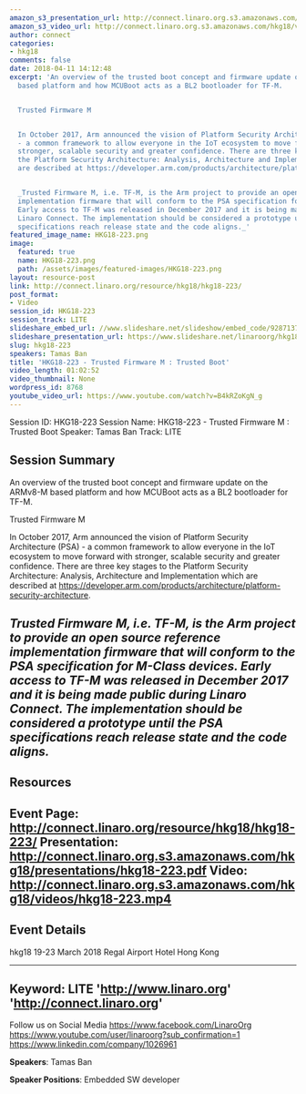 ```yaml
---
amazon_s3_presentation_url: http://connect.linaro.org.s3.amazonaws.com/hkg18/presentations/hkg18-223.pdf
amazon_s3_video_url: http://connect.linaro.org.s3.amazonaws.com/hkg18/videos/hkg18-223.mp4
author: connect
categories:
- hkg18
comments: false
date: 2018-04-11 14:12:48
excerpt: 'An overview of the trusted boot concept and firmware update on the ARMv8-M
  based platform and how MCUBoot acts as a BL2 bootloader for TF-M.


  Trusted Firmware M


  In October 2017, Arm announced the vision of Platform Security Architecture (PSA)
  - a common framework to allow everyone in the IoT ecosystem to move forward with
  stronger, scalable security and greater confidence. There are three key stages to
  the Platform Security Architecture: Analysis, Architecture and Implementation which
  are described at https://developer.arm.com/products/architecture/platform-security-architecture.


  _Trusted Firmware M, i.e. TF-M, is the Arm project to provide an open source reference
  implementation firmware that will conform to the PSA specification for M-Class devices.
  Early access to TF-M was released in December 2017 and it is being made public during
  Linaro Connect. The implementation should be considered a prototype until the PSA
  specifications reach release state and the code aligns._'
featured_image_name: HKG18-223.png
image:
  featured: true
  name: HKG18-223.png
  path: /assets/images/featured-images/HKG18-223.png
layout: resource-post
link: http://connect.linaro.org/resource/hkg18/hkg18-223/
post_format:
- Video
session_id: HKG18-223
session_track: LITE
slideshare_embed_url: //www.slideshare.net/slideshow/embed_code/92871371
slideshare_presentation_url: https://www.slideshare.net/linaroorg/hkg18223-trusted-firmwarem-trusted-boot
slug: hkg18-223
speakers: Tamas Ban
title: 'HKG18-223 - Trusted Firmware M : Trusted Boot'
video_length: 01:02:52
video_thumbnail: None
wordpress_id: 8768
youtube_video_url: https://www.youtube.com/watch?v=B4kRZoKgN_g
---
```


Session ID: HKG18-223
Session Name: HKG18-223 - Trusted Firmware M : Trusted Boot
Speaker: Tamas Ban
Track: LITE


## Session Summary
 An overview of the trusted boot concept and firmware update on the ARMv8-M based platform and how MCUBoot acts as a BL2 bootloader for TF-M.

Trusted Firmware M

In October 2017, Arm announced the vision of Platform Security Architecture (PSA) - a common framework to allow everyone in the IoT ecosystem to move forward with stronger, scalable security and greater confidence. There are three key stages to the Platform Security Architecture: Analysis, Architecture and Implementation which are described at https://developer.arm.com/products/architecture/platform-security-architecture.

_Trusted Firmware M, i.e. TF-M, is the Arm project to provide an open source reference implementation firmware that will conform to the PSA specification for M-Class devices. Early access to TF-M was released in December 2017 and it is being made public during Linaro Connect. The implementation should be considered a prototype until the PSA specifications reach release state and the code aligns._
---------------------------------------------------
## Resources
Event Page: http://connect.linaro.org/resource/hkg18/hkg18-223/
Presentation: http://connect.linaro.org.s3.amazonaws.com/hkg18/presentations/hkg18-223.pdf
Video: http://connect.linaro.org.s3.amazonaws.com/hkg18/videos/hkg18-223.mp4
 ---------------------------------------------------
## Event Details
hkg18
19-23 March 2018 
Regal Airport Hotel Hong Kong

---------------------------------------------------
Keyword: LITE
'http://www.linaro.org'
'http://connect.linaro.org'
---------------------------------------------------
Follow us on Social Media
https://www.facebook.com/LinaroOrg
https://www.youtube.com/user/linaroorg?sub_confirmation=1
https://www.linkedin.com/company/1026961

**Speakers**: Tamas Ban

**Speaker Positions**: Embedded SW developer